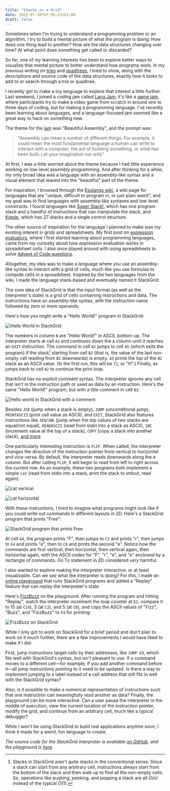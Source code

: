 ```yaml
---
title: "Stacks on a Grid"
date: 2022-07-30T07:36:23+01:00
draft: false
---
```


Sometimes when I'm trying to understand a programming problem or an algorithm, I try to build a mental picture of what the program is doing: How does one thing lead to another? How are the data structures changing over time? At what point does something get called or discarded?

So far, one of my learning interests has been to explore better ways to visualize that mental picture to better understand how programs work. In my previous writing on [tries](https://chidiwilliams.com/post/text-search-with-tries/) and [quadtrees](https://chidiwilliams.com/post/quadtrees/), I tried to show, along with the descriptions and source code of the data structures, exactly how it *looks* to add to or search through a trie or quadtree.

I recently got to make a toy language to explore that interest a little further. Last weekend, I joined a coding jam called [Lang Jam](https://github.com/langjam/langjam); it's like a [game jam](https://en.wikipedia.org/wiki/Game_jam), where participants try to make a video game from scratch in around one to three days of coding, but for making a programming language. I've recently been learning about languages, and a language-focused jam seemed like a great way to hack on something new.

The theme for the [jam](https://github.com/langjam/jam0003) was "Beautiful Assembly", and the prompt was:

> "Assembly can mean a number of different things. For example, it could mean the most fundamental language a human can write to interact with a computer, the act of building something, or what has been built. Let your imagination run wild."

At first, I was a little worried about the theme because I had little experience working on low-level assembly programming. And after thinking for a while, my only broad idea was a language with an assembly-like syntax and a visual element that leaned into the "beautiful" part of the theme.

For inspiration, I browsed through the [Esolangs wiki](https://esolangs.org/wiki/Main_Page), a wiki page for languages that are "unique, difficult to program in, or just plain weird", and my goal was to find languages with assembly-like syntaxes and low-level constructs. I found languages like [Super Stack!](https://esolangs.org/wiki/Main_Page), which has one program stack and a handful of instructions that can manipulate the stack, and [Kipple](https://esolangs.org/wiki/Kipple), which has 27 stacks and a single control structure.

The other source of inspiration for the language I planned to make was my existing interest in grids and spreadsheets. My first post on [expression evaluators](https://chidiwilliams.com/post/evaluator/), where I first started learning about programming languages, came from my curiosity about how expression evaluation works in spreadsheet cells. I also once played around with using spreadsheets to solve [Advent of Code questions](https://twitter.com/chidiwilliams__/status/1469377562036088844?s=20&t=yQ-FaaUvAL4INSou7Ch8tA).

Altogether, my idea was to make a language where you use an assembly-like syntax to interact with a grid of cells, much like you use formulas to compute cells in a spreadsheet. Inspired by the two languages from the wiki, I made the language stack-based and eventually named it StackGrid.

The core idea of StackGrid is that the input format (as well as the interpreter's state) is a grid of cells containing instructions and data. The instructions have an assembly-like syntax, with the instruction name followed by zero or more operands.

Here's how you might write a "Hello World!" program in StackGrid:

![Hello World in StackGrid](https://res.cloudinary.com/cwilliams/image/upload/v1659166998/Blog/stackgrid-hello-world.png)

The numbers in column `B` are "Hello World!" in ASCII, bottom-up. The interpreter starts at cell `A1` and continues down the `A` column until it reaches an `EXIT` instruction. The command in cell `A2` jumps to cell `A5` (which exits the program) if the stack[^dkl] starting from cell `B2` (that is, the value of the last non-empty cell reading from `B2` downwards) is empty. `A3` prints the top of the `B2` stack as an ASCII value. (In the first run, this will be `72`, or "H".) Finally, `A4` jumps back to cell `A2` to continue the print loop.

[^dkl]: Stacks in StackGrid aren't quite stacks in the conventional sense. Since a stack can start from any arbitrary cell, instructions always start from the bottom of the stack and then walk up to find all the non-empty cells. So, operations like pushing, peeking, and popping a stack are all *O(n)* instead of the typical *O(1)*.

StackGrid has no explicit comment syntax. The interpreter ignores any cell that isn't in the instruction path or used as data by an instruction. Here's the same "Hello World!" program, but with a title comment in cell `B1`:

![Hello world in StackGrid with a comment](https://res.cloudinary.com/cwilliams/image/upload/v1659167415/Blog/stackgrid-hello-world-comment.png)

Besides `JSE` (jump when a stack is empty), `JUMP` (unconditional jump), `PRINTASCII` (print cell value as ASCII), and `EXIT`, StackGrid also features instructions like `JEQ`/`JNE` (jump when the top values of two stacks are equal/not equal), `READASCII` (read from stdin into a stack as ASCII), `INC` (increment value at the top of a stack), `COPY` (copy a stack into another stack), [and more](https://github.com/langjam/jam0003/tree/main/stackgrid#instruction-set).

One particularly interesting instruction is `FLIP`. When called, the interpreter changes the direction of the instruction pointer from vertical to horizontal and vice-versa. By default, the interpreter reads downwards along the `A` column. But after calling `FLIP`, it will begin to read from left to right across the current row. As an example, these two programs both implement a simple `cat` (read from stdin into a stack, print the stack to stdout, read again):

![cat vertical](https://res.cloudinary.com/cwilliams/image/upload/v1659168507/Blog/cat-vertical.png)

![cat horizontal](https://res.cloudinary.com/cwilliams/image/upload/v1659168672/Blog/cat-horizontal.png)

With these instructions, I tried to imagine what programs might look like if you could write out commands in different layouts in 2D. Here's a StackGrid program that prints "Free":

![StackGrid program that prints Free](https://res.cloudinary.com/cwilliams/image/upload/v1659169183/Blog/stackgrid-free.png)

At cell `A4`, the program prints "F", then jumps to `C2` and prints "r", then jumps to `G4` and prints "e", then to `C8` and prints the second "e". Notice how the commands are first vertical, then horizontal, then vertical again, then horizontal again, with the ASCII codes for "F", "r", "e", and "e" enclosed by a rectangle of commands. Go To statement in 2D considered *very* harmful.

I also wanted to explore making the interpreter interactive, or at least visualizable. Can we *see* what the interpreter is doing? For this, I made an [online playground](https://chidiwilliams.github.io/stackgrid/) that runs StackGrid programs and added a "Replay" feature that can replay the interpreter's state.

Here's [FizzBuzz](https://chidiwilliams.github.io/stackgrid/?q=%09FizzBuzz%09%09%09%09%09%09%09%09%0AJEQ%20E2%20F2%20A37%09Exit%20if%20acc%20reaches%20limit%093%0932%090%09100%09%09%09%09%0AINC%20E2%09Increment%20acc%09%09122%09%09%09%09%09%09%0ADUP%20E2%09Duplicate%20acc%20for%20incoming%20mod%09%09122%09%09%09%09%09%09%0ADUP%20C14%09Duplicate%2015%20for%20incoming%20mod%09%09105%09%09%09%09%09%09%0AMOD%20E2%20C14%09Mod%20acc%20and%2015%09%0970%09%09%09%09%09%09%0AJNE%20E2%20E8%20A13%09Compare%20mod%20and%200%09%09%09%09%09%09%09%09%0APOP%20E2%09Remove%20mod%20result%20for%20if%095%0932%090%09%09%09%09%09%0ACOPY%20D14%20F4%09Copy%20FizzBuzz%20to%20free%20space%09%09122%09%09%09%09%09%09%0AJSE%20F4%20A2%09While%20F4%20or%20back%20to%20top%09%09122%09%09%09%09%09%09%0APRINTASCII%20F4%09Print%20top%20of%20F4%09%09117%09%09%09%09%09%09%0AJUMP%20A10%09Check%20for%20more%20characters%09%0966%09%09%09%09%09%09%0APOP%20E2%09Mod%2015%20was%20not%200%20check%20for%203%09%09%09%09%09%09%09%09%0ADUP%20E2%09Duplicate%20acc%20for%20incoming%20mod%0915%0932%09%09%09%09%09%09%0ADUP%20C2%09Duplicate%203%20for%20incoming%20mod%09%09122%09%09%09%09%09%09%0AMOD%20E2%20C2%09Mod%20acc%20and%203%09%09122%09%09%09%09%09%09%0AJNE%20E2%20E8%20A23%09Compare%20mod%20and%200%09%09117%09%09%09%09%09%09%0APOP%20E2%09Remove%20mod%20result%20for%20if%09%0966%09%09%09%09%09%09%0ACOPY%20D2%20F4%09Copy%20Fizz%20to%20free%20space%09%09122%09%09%09%09%09%09%0AJSE%20F4%20A2%09While%20F4%20or%20back%20to%20top%09%09122%09%09%09%09%09%09%0APRINTASCII%20F4%09Print%20top%20of%20F4%09%09105%09%09%09%09%09%09%0AJUMP%20A20%09Check%20for%20more%20characters%09%0970%09%09%09%09%09%09%0APOP%20E2%09Mod%203%20was%20not%200%20check%20for%205%09%09%09%09%09%09%09%09%0ADUP%20E2%09Duplicate%20acc%20for%20incoming%20mod%09%09%09%09%09%09%09%09%0ADUP%20C8%09Duplicate%205%20for%20incoming%20mod%09%09%09%09%09%09%09%09%0AMOD%20E2%20C8%09Mod%20acc%20and%2015%09%09%09%09%09%09%09%09%0AJNE%20E2%20E8%20A33%09Compare%20mod%20and%200%09%09%09%09%09%09%09%09%0APOP%20E2%09Remove%20mod%20result%20for%20if%09%09%09%09%09%09%09%09%0ACOPY%20D8%20F4%09Copy%20Buzz%20to%20free%20space%09%09%09%09%09%09%09%09%0AJSE%20F4%20A2%09While%20F4%20or%20back%20to%20top%09%09%09%09%09%09%09%09%0APRINTASCII%20F4%09Print%20top%20of%20F4%09%09%09%09%09%09%09%09%0AJUMP%20A30%09Check%20for%20more%20characters%09%09%09%09%09%09%09%09%0APOP%20E2%09No%20mod%20so%20remove%20mod%20for%20else%09%09%09%09%09%09%09%09%0ADUP%20E2%09Duplicate%20acc%20for%20printing%09%09%09%09%09%09%09%09%0APRINT%20E2%09Print%20acc%09%09%09%09%09%09%09%09%0AJUMP%20A2%09Back%20to%20top%09%09%09%09%09%09%09%09%0AEXIT%09Exit%20program%09%09%09%09%09%09%09%09%0A%09%09%09%09%09%09%09%09%09%0A%09%09%09%09%09%09%09%09%09%0A%09%09%09%09%09%09%09%09%09) on the playground. After running the program and hitting "Replay", watch the interpreter increment the loop counter at `E2`, compare it to 15 (at `C14`), 3 (at `C2`), and 5 (at `C8`), and copy the ASCII values of "Fizz", "Buzz", and "FizzBuzz" to `F4` for printing:

![FizzBuzz on StackGrid](https://res.cloudinary.com/cwilliams/image/upload/v1659170443/Blog/stackgrid-fizzbuzz.gif)

While I only got to work on StackGrid for a brief period and don't plan to work on it much further, there are a few improvements I would have liked to make if I did.

First, jump instructions target cells by their addresses, like `JUMP E9`, which fits well with StackGrid's syntax, but isn't pleasant to use. If a command moves to a different cell—for example, if you add another command before it—all jump instructions pointing to it need to be updated. Is there a way to implement jumping to a label instead of a cell address that still fits in well with the StackGrid syntax?

Also, is it possible to make a numerical representation of instructions such that one instruction can meaningfully read another as data? Finally, the playground can be more interactive. Can a user pause the interpreter in the middle of execution, view the current location of the instruction pointer, modify the grid, and continue from an arbitrary cell, much like a typical debugger?

While I won't be using StackGrid to build real applications anytime soon, I think it made for a weird, fun language to create.

*The source code for the StackGrid interpreter is available [on GitHub](https://github.com/langjam/jam0003/tree/main/stackgrid), and the playground is [here](https://chidiwilliams.github.io/stackgrid).*
